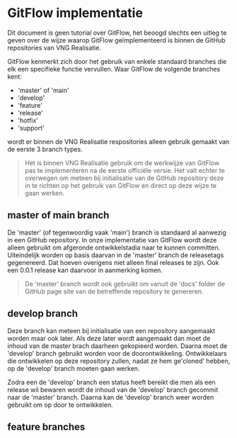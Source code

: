 # GitFlow implementatie

Dit document is geen tutorial over GitFlow, het beoogd slechts een uitleg te geven over de wijze waarop GitFlow geïmplementeerd is binnen de GitHub repositories van VNG Realisatie.

GitFlow kenmerkt zich door het gebruik van enkele standaard branches die elk een specifieke functie vervullen. Waar GitFlow de volgende branches kent:

* 'master' of 'main'
* 'develop'
* 'feature'
* 'release'
* 'hotfix'
* 'support'

wordt er binnen de VNG Realisatie respositories alleen gebruik gemaakt van de eerste 3 branch types. 

> Het is binnen VNG Realisatie gebruik om de werkwijze van GitFlow pas te implementeren na de eerste officiële versie. Het valt echter te overwegen om meteen bij initialisatie van de GitHub repository deze in te richten op het gebruik van GitFlow en direct op deze wijze te gaan werken.
 
## master of main branch 

De 'master' (of tegenwoordig vaak 'main') branch is standaard al aanwezig in een GitHub repository. In onze implementatie van GitFlow wordt deze alleen gebruikt om afgeronde ontwikkelstadia naar te kunnen committen. Uiteindelijk worden op basis daarvan in de 'master' branch de releasetags gegenereerd. Dat hoeven overigens niet alleen final releases te zijn. Ook een 0.0.1 release kan daarvoor in aanmerking komen.

> De 'master' branch wordt ook gebruikt om vanuit de 'docs' folder de GitHub page site van de betreffende repository te genereren.

## develop branch

Deze branch kan meteen bij initialisatie van een repository aangemaakt worden maar ook later. Als deze later wordt aangemaakt dan moet de inhoud van de master brach daarheen gekopieerd worden. Daarna moet de 'develop' branch gebruikt worden voor de doorontwikkeling. Ontwikkelaars die ontwikkelen op deze repository zullen, nadat ze hem ge'cloned' hebben, op de 'develop' branch moeten gaan werken.

Zodra een de 'develop' branch een status heeft bereikt die men als een release wil bewaren wordt de inhoud van de 'develop' branch gecommit naar de 'master' branch. Daarna kan de 'develop' branch weer worden gebruikt om op door te ontwikkelen.

## feature branches
